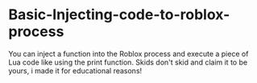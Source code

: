 # Basic-Injecting-code-to-roblox-process
You can inject a function into the Roblox process and execute a piece of Lua code like using the print function.
Skids don't skid and claim it to be yours, i made it for educational reasons!
























































































